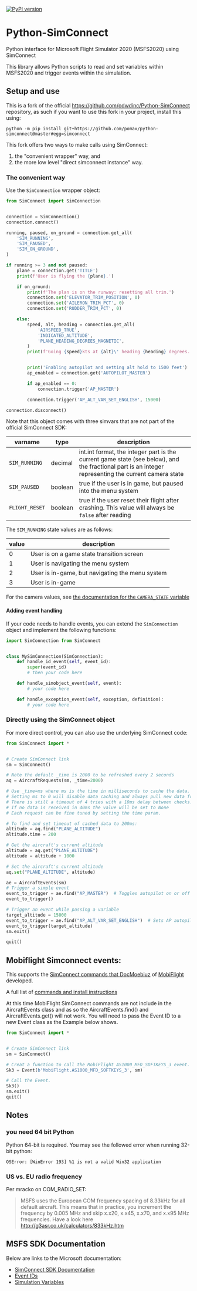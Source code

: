 [![PyPI version](https://badge.fury.io/py/SimConnect.svg)](https://badge.fury.io/py/SimConnect)
# Python-SimConnect

Python interface for Microsoft Flight Simulator 2020 (MSFS2020) using SimConnect

This library allows Python scripts to read and set variables within MSFS2020 and trigger events within the simulation.

## Setup and use

This is a fork of the official https://github.com/odwdinc/Python-SimConnect repository, as such if you want to use this fork in your project, install this using:

```
python -m pip install git+https://github.com/pomax/python-simconnect@master#egg=simconnect
```

This fork offers two ways to make calls using SimConnect:

1. the "convenient wrapper" way, and
2. the more low level "direct simconnect instance" way.

### The convenient way

Use the `SimConnection` wrapper object:

```python
from SimConnect import SimConnection


connection = SimConnection()
connection.connect()

running, paused, on_ground = connection.get_all(
    'SIM_RUNNING',
    'SIM_PAUSED',
    'SIM_ON_GROUND',
)

if running >= 3 and not paused:
    plane = connection.get('TITLE')
    print(f'User is flying the {plane}.')

    if on_ground:
        print(f'The plan is on the runway: resetting all trim.')
        connection.set('ELEVATOR_TRIM_POSITION', 0)
        connection.set('AILERON_TRIM_PCT', 0)
        connection.set('RUDDER_TRIM_PCT', 0)

    else:
        speed, alt, heading = connection.get_all(
            'AIRSPEED_TRUE',
            'INDICATED_ALTITUDE',
            'PLANE_HEADING_DEGREES_MAGNETIC',
        )
        print(f'Going {speed}kts at {alt}\' heading {heading} degrees.')


        print('Enabling autopilot and setting alt hold to 1500 feet')
        ap_enabled = connection.get('AUTOPILOT_MASTER')

        if ap_enabled == 0:
            connection.trigger('AP_MASTER')

        connection.trigger('AP_ALT_VAR_SET_ENGLISH', 15000)

connection.disconnect()
```

Note that this object comes with three simvars that are not part of the official SimConnect SDK:

| varname | type | description |
|---|---|-- |
| `SIM_RUNNING` | decimal | int.int format, the integer part is the current game state (see below), and the fractional part is an integer representing the current camera state |
| `SIM_PAUSED` | boolean | true if the user is in game, but paused into the menu system |
| `FLIGHT_RESET` | boolean | true if the user reset their flight after crashing. This value will always be `false` after reading |

The `SIM_RUNNING` state values are as follows:

| value | description |
|---|---|
| 0 | User is on a game state transition screen |
| 1 | User is navigating the menu system |
| 2 | User is in-game, but navigating the menu system |
| 3 | User is in-game |

For the camera values, see [the documentation for the `CAMERA_STATE` variable](https://docs.flightsimulator.com/html/Programming_Tools/SimVars/Camera_Variables.htm#CAMERA_STATE)

#### Adding event handling

If your code needs to handle events, you can extend the `SimConnection` object and implement the following functions:

```python
import SimConnection from SimConnect


class MySimConnection(SimConnection):
    def handle_id_event(self, event_id):
        super(event_id)
        # then your code here

    def handle_simobject_event(self, event):
        # your code here

    def handle_exception_event(self, exception, definition):
        # your code here
```

### Directly using the SimConnect object

For more direct control, you can also use the underlying SimConnect code:

```py
from SimConnect import *


# Create SimConnect link
sm = SimConnect()

# Note the default _time is 2000 to be refreshed every 2 seconds
aq = AircraftRequests(sm, _time=2000)

# Use _time=ms where ms is the time in milliseconds to cache the data.
# Setting ms to 0 will disable data caching and always pull new data from the sim.
# There is still a timeout of 4 tries with a 10ms delay between checks.
# If no data is received in 40ms the value will be set to None
# Each request can be fine tuned by setting the time param.

# To find and set timeout of cached data to 200ms:
altitude = aq.find("PLANE_ALTITUDE")
altitude.time = 200

# Get the aircraft's current altitude
altitude = aq.get("PLANE_ALTITUDE")
altitude = altitude + 1000

# Set the aircraft's current altitude
aq.set("PLANE_ALTITUDE", altitude)

ae = AircraftEvents(sm)
# Trigger a simple event
event_to_trigger = ae.find("AP_MASTER")  # Toggles autopilot on or off
event_to_trigger()

# Trigger an event while passing a variable
target_altitude = 15000
event_to_trigger = ae.find("AP_ALT_VAR_SET_ENGLISH")  # Sets AP autopilot hold level
event_to_trigger(target_altitude)
sm.exit()

quit()
```

## Mobiflight Simconnect events:

This supports the [SimConnect commands that DocMoebiuz](https://forums.flightsimulator.com/t/full-g1000-control-now-with-mobiflight/348509) of [MobiFlight](https://www.mobiflight.com/en/index.html) developed.

A full list of [commands and install instructions](https://pastebin.com/fMdB7at2)

At this time MobiFlight SimConnect commands are not include in the AircraftEvents class and as so the AircraftEvents.find() and AircraftEvents.get() will not work. You will need to pass the Event ID to a new Event class as the Example below shows.


```py
from SimConnect import *


# Create SimConnect link
sm = SimConnect()

# Creat a function to call the MobiFlight AS1000_MFD_SOFTKEYS_3 event.
Sk3 = Event(b'MobiFlight.AS1000_MFD_SOFTKEYS_3', sm)

# Call the Event.
Sk3()
sm.exit()
quit()
```

## Notes

### you need 64 bit Python

Python 64-bit is required. You may see the followed error when running 32-bit python:

```OSError: [WinError 193] %1 is not a valid Win32 application```

### US vs. EU radio frequency

Per mracko on COM_RADIO_SET:

> MSFS uses the European COM frequency spacing of 8.33kHz for all default aircraft. This means that in practice, you increment the frequency by 0.005 MHz and skip x.x20, x.x45, x.x70, and x.x95 MHz frequencies. Have a look here http://g3asr.co.uk/calculators/833kHz.htm


## MSFS SDK Documentation

Below are links to the Microsoft documentation:

- [SimConnect SDK Documentation](https://docs.flightsimulator.com/html/Introduction/Introduction.htm)
- [Event IDs](https://docs.flightsimulator.com/html/Programming_Tools/Event_IDs/Event_IDs.htm)
- [Simulation Variables](https://docs.flightsimulator.com/html/Programming_Tools/SimVars/Simulation_Variables.htm)
